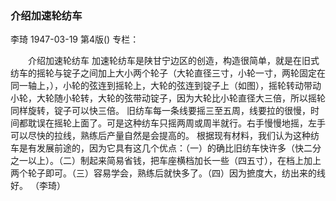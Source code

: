 ### 介绍加速轮纺车
李琦
1947-03-19
第4版()
专栏：

　　介绍加速轮纺车
    加速轮纺车是陕甘宁边区的创造，构造很简单，就是在旧式纺车的摇轮与锭子之间加上大小两个轮子（大轮直径三寸，小轮一寸，两轮固定在同一轴上，），小轮的弦连到摇轮上，大轮的弦连到锭子上（如图），摇轮转动带动小轮，大轮随小轮转，大轮的弦带动锭子，因为大轮比小轮直径大三倍，所以摇轮同样旋转，锭子可以快三倍。
    旧纺车每一条线要摇三至五周，线要拉的很慢，时间都耽误在摇轮上面了。可是这种纺车只摇两周或周半就行。右手慢慢地摇，左手可以尽快的拉线，熟练后产量自然是会提高的。
    根据现有材料，我们认为这种纺车是有发展前途的，因为它具有这几个优点：（一）的确比旧纺车快许多（快二分之一以上）。（二）制起来简易省钱，把车座横档加长一些（四五寸），在档上加上两个轮子即可。（三）容易学会，熟练后就快多了。（四）因为摭度大，纺出来的线好。
                  （李琦）
